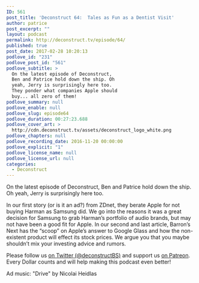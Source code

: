 ```yaml
---
ID: 561
post_title: 'Deconstruct 64:  Tales as Fun as a Dentist Visit'
author: patrice
post_excerpt: ""
layout: podcast
permalink: http://deconstruct.tv/episode/64/
published: true
post_date: 2017-02-28 10:20:13
podlove_id: "231"
podlove_post_id: "561"
podlove_subtitle: >
  On the latest episode of Deconstruct,
  Ben and Patrice hold down the ship. Oh
  yeah, Jerry is surprisingly here too.
  They ponder what companies Apple should
  buy... all zero of them!
podlove_summary: null
podlove_enable: null
podlove_slug: episode64
podlove_duration: 00:27:23.688
podlove_cover_art: >
  http://cdn.deconstruct.tv/assets/deconstruct_logo_white.png
podlove_chapters: null
podlove_recording_date: 2016-11-20 00:00:00
podlove_explicit: "1"
podlove_license_name: null
podlove_license_url: null
categories:
  - Deconstruct
---
```

<p>On the latest episode of Deconstruct, Ben and Patrice hold down the ship. Oh yeah, Jerry is surprisingly here too.</p>
<p>In our first story (or is it an ad?) from ZDnet, they berate Apple for not buying Harman as Samsung did.  We go into the reasons it was a great decision for Samsung to grab Harman’s portfolio of audio brands, but may not have been a good fit for Apple.  In our second and last article, Barron’s Next has the “scoop” on Apple’s answer to Google Glass and how the non-existent product will effect its stock prices.  We argue you that you maybe shouldn’t mix your investing advice and rumors.</p>
<p>
Please follow us <a href="http://twitter.com/deconstructBS">on Twitter (@deconstructBS)</a> and support us <a href="http://patreon.com/deconstruct">on Patreon</a>. Every Dollar counts and will help making this podcast even better!
</p>
<p>Ad music: "Drive" by Nicolai Heidlas</p>